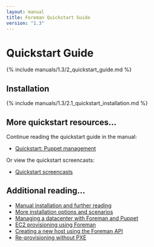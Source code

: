 ```yaml
---
layout: manual
title: Foreman Quickstart Guide
version: "1.3"
---
```


# Quickstart Guide

{% include manuals/1.3/2_quickstart_guide.md %}

## Installation

{% include manuals/1.3/2.1_quickstart_installation.md %}

## More quickstart resources...

Continue reading the quickstart guide in the manual:

* [Quickstart: Puppet management](/manuals/1.3/index.html#2.2PuppetManagement)

Or view the quickstart screencasts:

* [Quickstart screencasts](/media.html#screencasts)

## Additional reading...

* [Manual installation and further reading](/manuals/1.3/index.html)
* [More installation options and scenarios](/manuals/1.3/index.html#3.2.2InstallerOptions)
* [Managing a datacenter with Foreman and Puppet](http://engineering.yakaz.com/managing-an-infrastructure-datacenter-with-foreman-and-puppet.html)
* [EC2 provisioning using Foreman](http://blog.theforeman.org/2012/05/ec2-provisioning-using-foreman.html)
* [Creating a new host using the Foreman API](http://blog.theforeman.org/2012/01/creating-new-host-using-foreman-api.html)
* [Re-provisioning without PXE](http://blog.theforeman.org/2012/01/re-provision-host-without-pxeboot.html)
